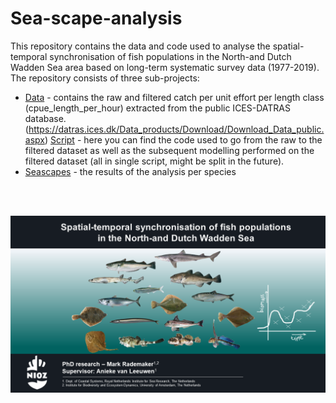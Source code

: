 # Sea-scape-analysis

This repository contains the data and code used to analyse the spatial-temporal synchronisation
of fish populations in the North-and Dutch Wadden Sea area based on long-term systematic survey data (1977-2019).
The repository consists of three sub-projects:

- [Data](Data) - contains the raw and filtered catch per unit effort per length class (cpue_length_per_hour) extracted from the public ICES-DATRAS database.
  (https://datras.ices.dk/Data_products/Download/Download_Data_public.aspx)
  [Script](Script) - here you can find the code used to go from the raw to the filtered dataset as well as the subsequent modelling performed on the filtered dataset
	(all in single script, might be split in the future).
- [Seascapes](Seascapes) - the results of the analysis per species
 
 <br>
 <br>
 
![](images/fish_combi.png)